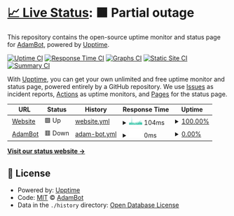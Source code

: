 # [📈 Live Status](https://adambot.is-a.dev): <!--live status--> **🟧 Partial outage**

This repository contains the open-source uptime monitor and status page for [AdamBot](https://adambot.vercel.app), powered by [Upptime](https://github.com/upptime/upptime).

[![Uptime CI](https://github.com/adambotfd/upptime/workflows/Uptime%20CI/badge.svg)](https://github.com/adambotfd/upptime/actions?query=workflow%3A%22Uptime+CI%22)
[![Response Time CI](https://github.com/adambotfd/upptime/workflows/Response%20Time%20CI/badge.svg)](https://github.com/adambotfd/upptime/actions?query=workflow%3A%22Response+Time+CI%22)
[![Graphs CI](https://github.com/adambotfd/upptime/workflows/Graphs%20CI/badge.svg)](https://github.com/adambotfd/upptime/actions?query=workflow%3A%22Graphs+CI%22)
[![Static Site CI](https://github.com/adambotfd/upptime/workflows/Static%20Site%20CI/badge.svg)](https://github.com/adambotfd/upptime/actions?query=workflow%3A%22Static+Site+CI%22)
[![Summary CI](https://github.com/adambotfd/upptime/workflows/Summary%20CI/badge.svg)](https://github.com/adambotfd/upptime/actions?query=workflow%3A%22Summary+CI%22)

With [Upptime](https://upptime.js.org), you can get your own unlimited and free uptime monitor and status page, powered entirely by a GitHub repository. We use [Issues](https://github.com/adambotfd/upptime/issues) as incident reports, [Actions](https://github.com/adambotfd/upptime/actions) as uptime monitors, and [Pages](https://adambot.is-a.dev) for the status page.

<!--start: status pages-->
<!-- This summary is generated by Upptime (https://github.com/upptime/upptime) -->
<!-- Do not edit this manually, your changes will be overwritten -->
<!-- prettier-ignore -->
| URL | Status | History | Response Time | Uptime |
| --- | ------ | ------- | ------------- | ------ |
| <img alt="" src="https://icons.duckduckgo.com/ip3/adambot.vercel.app.ico" height="13"> [Website](https://adambot.vercel.app) | 🟩 Up | [website.yml](https://github.com/adambotfd/upptime/commits/HEAD/history/website.yml) | <details><summary><img alt="Response time graph" src="./graphs/website/response-time-week.png" height="20"> 104ms</summary><br><a href="https://adambotfd.github.io/upptime/history/website"><img alt="Response time 114" src="https://img.shields.io/endpoint?url=https%3A%2F%2Fraw.githubusercontent.com%2Fadambotfd%2Fupptime%2FHEAD%2Fapi%2Fwebsite%2Fresponse-time.json"></a><br><a href="https://adambotfd.github.io/upptime/history/website"><img alt="24-hour response time 105" src="https://img.shields.io/endpoint?url=https%3A%2F%2Fraw.githubusercontent.com%2Fadambotfd%2Fupptime%2FHEAD%2Fapi%2Fwebsite%2Fresponse-time-day.json"></a><br><a href="https://adambotfd.github.io/upptime/history/website"><img alt="7-day response time 104" src="https://img.shields.io/endpoint?url=https%3A%2F%2Fraw.githubusercontent.com%2Fadambotfd%2Fupptime%2FHEAD%2Fapi%2Fwebsite%2Fresponse-time-week.json"></a><br><a href="https://adambotfd.github.io/upptime/history/website"><img alt="30-day response time 116" src="https://img.shields.io/endpoint?url=https%3A%2F%2Fraw.githubusercontent.com%2Fadambotfd%2Fupptime%2FHEAD%2Fapi%2Fwebsite%2Fresponse-time-month.json"></a><br><a href="https://adambotfd.github.io/upptime/history/website"><img alt="1-year response time 114" src="https://img.shields.io/endpoint?url=https%3A%2F%2Fraw.githubusercontent.com%2Fadambotfd%2Fupptime%2FHEAD%2Fapi%2Fwebsite%2Fresponse-time-year.json"></a></details> | <details><summary><a href="https://adambotfd.github.io/upptime/history/website">100.00%</a></summary><a href="https://adambotfd.github.io/upptime/history/website"><img alt="All-time uptime 100.00%" src="https://img.shields.io/endpoint?url=https%3A%2F%2Fraw.githubusercontent.com%2Fadambotfd%2Fupptime%2FHEAD%2Fapi%2Fwebsite%2Fuptime.json"></a><br><a href="https://adambotfd.github.io/upptime/history/website"><img alt="24-hour uptime 100.00%" src="https://img.shields.io/endpoint?url=https%3A%2F%2Fraw.githubusercontent.com%2Fadambotfd%2Fupptime%2FHEAD%2Fapi%2Fwebsite%2Fuptime-day.json"></a><br><a href="https://adambotfd.github.io/upptime/history/website"><img alt="7-day uptime 100.00%" src="https://img.shields.io/endpoint?url=https%3A%2F%2Fraw.githubusercontent.com%2Fadambotfd%2Fupptime%2FHEAD%2Fapi%2Fwebsite%2Fuptime-week.json"></a><br><a href="https://adambotfd.github.io/upptime/history/website"><img alt="30-day uptime 100.00%" src="https://img.shields.io/endpoint?url=https%3A%2F%2Fraw.githubusercontent.com%2Fadambotfd%2Fupptime%2FHEAD%2Fapi%2Fwebsite%2Fuptime-month.json"></a><br><a href="https://adambotfd.github.io/upptime/history/website"><img alt="1-year uptime 100.00%" src="https://img.shields.io/endpoint?url=https%3A%2F%2Fraw.githubusercontent.com%2Fadambotfd%2Fupptime%2FHEAD%2Fapi%2Fwebsite%2Fuptime-year.json"></a></details>
| <img alt="" src="https://icons.duckduckgo.com/ip3/il1.deploy.sbs.ico" height="13"> [AdamBot](http://IL1.deploy.sbs:65229) | 🟥 Down | [adam-bot.yml](https://github.com/adambotfd/upptime/commits/HEAD/history/adam-bot.yml) | <details><summary><img alt="Response time graph" src="./graphs/adam-bot/response-time-week.png" height="20"> 0ms</summary><br><a href="https://adambotfd.github.io/upptime/history/adam-bot"><img alt="Response time 413" src="https://img.shields.io/endpoint?url=https%3A%2F%2Fraw.githubusercontent.com%2Fadambotfd%2Fupptime%2FHEAD%2Fapi%2Fadam-bot%2Fresponse-time.json"></a><br><a href="https://adambotfd.github.io/upptime/history/adam-bot"><img alt="24-hour response time 0" src="https://img.shields.io/endpoint?url=https%3A%2F%2Fraw.githubusercontent.com%2Fadambotfd%2Fupptime%2FHEAD%2Fapi%2Fadam-bot%2Fresponse-time-day.json"></a><br><a href="https://adambotfd.github.io/upptime/history/adam-bot"><img alt="7-day response time 0" src="https://img.shields.io/endpoint?url=https%3A%2F%2Fraw.githubusercontent.com%2Fadambotfd%2Fupptime%2FHEAD%2Fapi%2Fadam-bot%2Fresponse-time-week.json"></a><br><a href="https://adambotfd.github.io/upptime/history/adam-bot"><img alt="30-day response time 0" src="https://img.shields.io/endpoint?url=https%3A%2F%2Fraw.githubusercontent.com%2Fadambotfd%2Fupptime%2FHEAD%2Fapi%2Fadam-bot%2Fresponse-time-month.json"></a><br><a href="https://adambotfd.github.io/upptime/history/adam-bot"><img alt="1-year response time 413" src="https://img.shields.io/endpoint?url=https%3A%2F%2Fraw.githubusercontent.com%2Fadambotfd%2Fupptime%2FHEAD%2Fapi%2Fadam-bot%2Fresponse-time-year.json"></a></details> | <details><summary><a href="https://adambotfd.github.io/upptime/history/adam-bot">0.00%</a></summary><a href="https://adambotfd.github.io/upptime/history/adam-bot"><img alt="All-time uptime 1.76%" src="https://img.shields.io/endpoint?url=https%3A%2F%2Fraw.githubusercontent.com%2Fadambotfd%2Fupptime%2FHEAD%2Fapi%2Fadam-bot%2Fuptime.json"></a><br><a href="https://adambotfd.github.io/upptime/history/adam-bot"><img alt="24-hour uptime 0.00%" src="https://img.shields.io/endpoint?url=https%3A%2F%2Fraw.githubusercontent.com%2Fadambotfd%2Fupptime%2FHEAD%2Fapi%2Fadam-bot%2Fuptime-day.json"></a><br><a href="https://adambotfd.github.io/upptime/history/adam-bot"><img alt="7-day uptime 0.00%" src="https://img.shields.io/endpoint?url=https%3A%2F%2Fraw.githubusercontent.com%2Fadambotfd%2Fupptime%2FHEAD%2Fapi%2Fadam-bot%2Fuptime-week.json"></a><br><a href="https://adambotfd.github.io/upptime/history/adam-bot"><img alt="30-day uptime 1.38%" src="https://img.shields.io/endpoint?url=https%3A%2F%2Fraw.githubusercontent.com%2Fadambotfd%2Fupptime%2FHEAD%2Fapi%2Fadam-bot%2Fuptime-month.json"></a><br><a href="https://adambotfd.github.io/upptime/history/adam-bot"><img alt="1-year uptime 1.76%" src="https://img.shields.io/endpoint?url=https%3A%2F%2Fraw.githubusercontent.com%2Fadambotfd%2Fupptime%2FHEAD%2Fapi%2Fadam-bot%2Fuptime-year.json"></a></details>

<!--end: status pages-->

[**Visit our status website →**](https://adambot.is-a.dev)

## 📄 License

- Powered by: [Upptime](https://github.com/upptime/upptime)
- Code: [MIT](./LICENSE) © [AdamBot](https://adambot.vercel.app)
- Data in the `./history` directory: [Open Database License](https://opendatacommons.org/licenses/odbl/1-0/)
